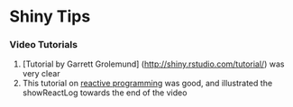 # Shiny Tips

### Video Tutorials
1. [Tutorial by Garrett Grolemund] (http://shiny.rstudio.com/tutorial/) was very clear
2. This tutorial on [reactive programming](https://www.rstudio.com/resources/videos/effective-reactive-programming/) was good, and illustrated the showReactLog towards the end of the video 

